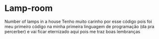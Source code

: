 # Lamp-room
Number of lamps in a house
Tenho muito carinho por esse código pois foi meu primeiro código na minha primeira linguagem de programação (da pra percerber) e vai ficar eternizado aqui pois me traz boas lembranças
